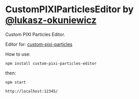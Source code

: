 CustomPIXIParticlesEditor by [@lukasz-okuniewicz](http://github.com/lukasz-okuniewicz)
=========

Custom PIXI Particles Editor.

Editor for: [custom-pixi-particles](https://github.com/lukasz-okuniewicz/custom-pixi-particles)

How to use:
```
npm install custom-pixi-particles-editor
```

then:
```
npm start

http://localhost:12345/
```
